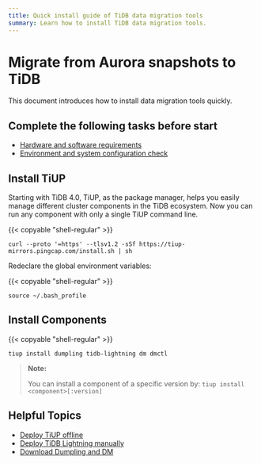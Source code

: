 ```yaml
---
title: Quick install guide of TiDB data migration tools
summary: Learn how to install TiDB data migration tools.
---
```


# Migrate from Aurora snapshots to TiDB

This document introduces how to install data migration tools quickly.

## Complete the following tasks before start

- [Hardware and software requirements](/hardware-and-software-requirements.md)
- [Environment and system configuration check](/check-before-deployment.md)

## Install TiUP

Starting with TiDB 4.0, TiUP, as the package manager, helps you easily manage different cluster components in the TiDB ecosystem. Now you can run any component with only a single TiUP command line.

{{< copyable "shell-regular" >}}

```shell
curl --proto '=https' --tlsv1.2 -sSf https://tiup-mirrors.pingcap.com/install.sh | sh
```

Redeclare the global environment variables:

{{< copyable "shell-regular" >}}

```shell
source ~/.bash_profile
```

## Install Components

{{< copyable "shell-regular" >}}

```shell
tiup install dumpling tidb-lightning dm dmctl
```

> **Note:**
>
> You can install a component of a specific version by: `tiup install <component>[:version]`

## Helpful Topics

- [Deploy TiUP offline](/production-deployment-using-tiup.md)
- [Deploy TiDB Lightning manually](/tidb-lightning/deploy-tidb-lightning.md)
- [Download Dumpling and DM](/download-ecosystem-tools.md)